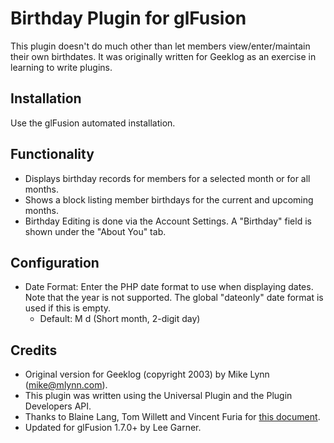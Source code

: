 # Birthday Plugin for glFusion
This plugin doesn't do much other than let members view/enter/maintain their own birthdates.
It was originally written for Geeklog as an exercise in learning to write plugins.

## Installation
Use the glFusion automated installation.

## Functionality
* Displays birthday records for members for a selected month or for all months.
* Shows a block listing member birthdays for the current and upcoming months.
* Birthday Editing is done via the Account Settings. A &quot;Birthday&quot; field is shown under the &quot;About You&quot; tab.

## Configuration
* Date Format: Enter the PHP date format to use when displaying dates. Note that the year is not supported. The global &quot;dateonly&quot; date format is used if this is empty.
  * Default: M d (Short month, 2-digit day)

## Credits
* Original version for Geeklog (copyright 2003) by Mike Lynn (mike@mlynn.com).
* This plugin was written using the Universal Plugin and the Plugin Developers API.
* Thanks to Blaine Lang, Tom Willett and Vincent Furia for <a href=http://gplugs.sourceforge.net/pluginman/>this document</a>.
* Updated for glFusion 1.7.0+ by Lee Garner.
